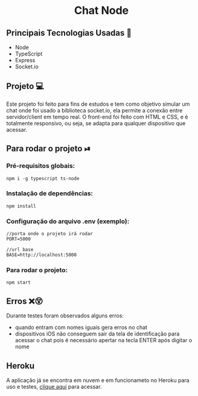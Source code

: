 <h1 align="center">Chat Node</h1>

## Principais Tecnologias Usadas 📓
<ul>
    <li>Node</li>
    <li>TypeScript</li>
    <li>Express</li>
    <li>Socket.io</li>    
</ul>

## Projeto 💻
Este projeto foi feito para fins de estudos e tem como objetivo simular um chat onde foi usado a biblioteca socket.io, ela permite a conexão entre servidor/client em tempo real. O front-end foi feito com HTML e CSS, e é totalmente responsivo, ou seja, se adapta para qualquer dispositivo que acessar.

## Para rodar o projeto ⏯
### Pré-requisitos globais:
```npm i -g typescript ts-node```

### Instalação de dependências:
```npm install```

### Configuração do arquivo .env (exemplo):
```
//porta onde o projeto irá rodar
PORT=5000

//url base
BASE=http://localhost:5000
```

### Para rodar o projeto:
```npm start```

## Erros ❌😵
Durante testes foram observados alguns erros:
<ul>
  <li>quando entram com nomes iguais gera erros no chat</li>
  <li>dispositivos iOS não conseguem sair da tela de identificação para acessar o chat pois é necessário apertar na tecla ENTER após digitar o nome</li>
</ul>

## Heroku
A aplicação já se encontra em nuvem e em funcionameto no Heroku para uso e testes, <a href="https://fierce-caverns-94737.herokuapp.com/">clique aqui</a> para acessar.
